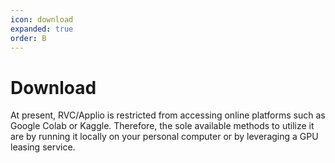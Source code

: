 ```yaml
---
icon: download
expanded: true
order: B
---
```


# Download

At present, RVC/Applio is restricted from accessing online platforms such as Google Colab or Kaggle. Therefore, the sole available methods to utilize it are by running it locally on your personal computer or by leveraging a GPU leasing service.
